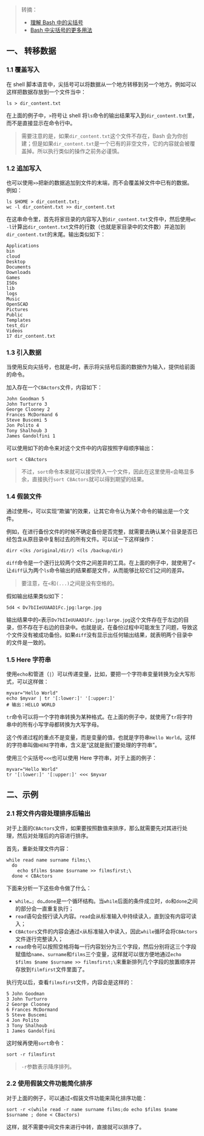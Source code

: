 > 转摘：
> * [理解 Bash 中的尖括号](https://linux.cn/article-10502-1.html)
> * [Bash 中尖括号的更多用法](https://linux.cn/article-10529-1.html)

## 一、 转移数据

### 1.1 覆盖写入

在 shell 脚本语言中，尖括号可以将数据从一个地方转移到另一个地方。例如可以这样把数据存放到一个文件当中：

```shell
ls > dir_content.txt
```

在上面的例子中，`>`符号让 shell 将`ls`命令的输出结果写入到`dir_content.txt`里，而不是直接显示在命令行中。

> 需要注意的是，如果`dir_content.txt`这个文件不存在，Bash 会为你创建；但是如果`dir_content.txt`是一个已有的非空文件，它的内容就会被覆盖掉。所以执行类似的操作之前务必谨慎。


### 1.2 追加写入

也可以使用`>>`把新的数据追加到文件的末端，而不会覆盖掉文件中已有的数据。例如：

```shell
ls $HOME > dir_content.txt;
wc -l dir_content.txt >> dir_content.txt
```

在这串命令里，首先将家目录的内容写入到`dir_content.txt`文件中，然后使用`wc -l`计算出`dir_content.txt`文件的行数（也就是家目录中的文件数）并追加到`dir_content.txt`的末尾。输出类似如下：

```
Applications
bin
cloud
Desktop
Documents
Downloads
Games
ISOs
lib
logs
Music
OpenSCAD
Pictures
Public
Templates
test_dir
Videos
17 dir_content.txt
```

### 1.3 引入数据

当使用反向尖括号，也就是`<`时，表示将尖括号后面的数据作为输入，提供给前面的命令。

加入存在一个`CBActors`文件，内容如下：

```shell
John Goodman 5
John Turturro 3
George Clooney 2
Frances McDormand 6
Steve Buscemi 5
Jon Polito 4
Tony Shalhoub 3
James Gandolfini 1
```

可以使用如下的命令来对这个文件中的内容按照字母顺序输出：

```shell
sort < CBActors
```

> 不过，`sort`命令本来就可以接受传入一个文件，因此在这里使用`<`会略显多余，直接执行`sort CBActors`就可以得到期望的结果。

### 1.4 假装文件

通过使用`<`，可以实现“欺骗”的效果，让其它命令认为某个命令的输出是一个文件。

例如，在进行备份文件的时候不确定备份是否完整，就需要去确认某个目录是否已经包含从原目录中复制过去的所有文件。可以试一下这样操作：

```shell
dirr <(ks /original/dir/) <(ls /backup/dir)
```

`diff`命令是一个逐行比较两个文件之间差异的工具。在上面的例子中，就使用了`<`让`diff`认为两个`ls`命令输出的结果都是文件，从而能够比较它们之间的差异。

> 要注意，在`<`和`(...)`之间是没有空格的。

假如输出结果类似如下：

```shell
5d4 < Dv7bIIeUUAAD1Fc.jpg:large.jpg
```

输出结果中的`<`表示`Dv7bIIeUUAAD1Fc.jpg:large.jpg`这个文件存在于左边的目录，但不存在于右边的目录中。也就是说，在备份过程中可能发生了问题，导致这个文件没有被成功备份。如果`diff`没有显示出任何输出结果，就表明两个目录中的文件是一致的。

### 1.5 Here 字符串

使用`echo`和管道（`|`）可以传递变量，比如，要把一个字符串变量转换为全大写形式，可以这样做：

```shell
myvar="Hello World"
echo $myvar | tr '[:lower:]' '[:upper:]'
# 输出：HELLO WORLD
```

`tr`命令可以将一个字符串转换为某种格式。在上面的例子中，就使用了`tr`将字符串中的所有小写字母都转换为大写字母。

这个传递过程的重点不是变量，而是变量的值，也就是字符串`Hello World`。这样的字符串叫做`HERE`字符串，含义是“这就是我们要处理的字符串”。

使用三个尖括号`<<<`也可以使用 Here 字符串，对于上面的例子：

```shell
myvar="Hello World"
tr '[:lower:]' '[:upper:]' <<< $myvar
```

## 二、示例

### 2.1 将文件内容处理排序后输出

对于上面的`CBActors`文件，如果要按照数值来排序，那么就需要先对其进行处理，然后对处理后的内容进行排序。

首先，重新处理文件内容：

```shell
while read name surname films;\
  do
    echo $films $name $surname >> filmsfirst;\
  done < CBActors
```

下面来分析一下这些命令做了什么：

* `while…; do…done`是一个循环结构。当`while`后面的条件成立时，`do`和`done`之间的部分会一直重复执行；
* `read`语句会按行读入内容。`read`会从标准输入中持续读入，直到没有内容可读入；
* `CBActors`文件的内容会通过`<`从标准输入中读入，因此`while`循环会将`CBActors`文件逐行完整读入；
* `read`命令可以按照空格将每一行内容划分为三个字段，然后分别将这三个字段赋值给`name`、`surname`和`films`三个变量，这样就可以很方便地通过`echo $films $name $surname >> filmsfirst;\`来重新排列几个字段的放置顺序并存放到`filmfirst`文件里面了。

执行完以后，查看`filmsfirst`文件，内容会是这样的：

```
5 John Goodman
3 John Turturro
2 George Clooney
6 Frances McDormand
5 Steve Buscemi
4 Jon Polito
3 Tony Shalhoub
1 James Gandolfini
```

这时候再使用`sort`命令：

```shell
sort -r filmsfirst
```

> `-r`参数表示降序排列。

### 2.2 使用假装文件功能简化排序

对于上面的例子，可以通过`<`假装文件功能来简化排序功能：

```shell
sort -r <(while read -r name surname films;do echo $films $name $surname ; done < CBactors)
```

这样，就不需要中间文件来进行中转，直接就可以排序了。

